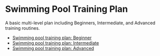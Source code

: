 # Swimming Pool Training Plan
A basic multi-level plan including Beginners, Intermediate, and Advanced training routines.

- [Swimming pool training plan: Beginner](beginner.md)
- [Swimming pool training plan: Intermediate](intermediate.md)
- [Swimming pool training plan: Advanced](advanced.md)
